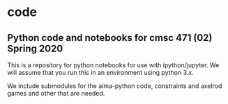 # code
## Python code and notebooks for cmsc 471 (02) Spring 2020

This is a repository for python notebooks for use with ipython/jupyter. We will assume that you run this in an environment using python 3.x.

We include submodules for the aima-python code, constraints and axelrod games and other that are needed.
